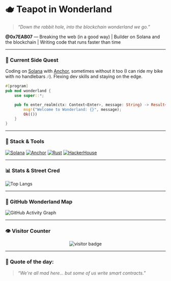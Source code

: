 # 🫖 Teapot in Wonderland

> _“Down the rabbit hole, into the blockchain wonderland we go.”_

**@0x7EAB07** — Breaking the web (in a good way) | Builder on Solana and the blockchain | Writing code that runs faster than time

---

### 🧪 Current Side Quest

Coding on [Solana](https://solana.com) with [Anchor](https://book.anchor-lang.com), sometimes without it too (I can ride my bike with no handlebars 🎶). Flexing dev skills and staying on the edge.

```rust
#[program]
pub mod wonderland {
    use super::*;

    pub fn enter_realm(ctx: Context<Enter>, message: String) -> Result<()> {
        msg!("Welcome to Wonderland: {}", message);
        Ok(())
    }
}
```

---

### 🧰 Stack & Tools

[![Solana](https://img.shields.io/badge/Solana-3BFFAD?style=for-the-badge&logo=solana)](https://solana.com)
[![Anchor](https://img.shields.io/badge/Anchor-ff4c70?style=for-the-badge)](https://book.anchor-lang.com/)
[![Rust](https://img.shields.io/badge/Rust-000000?style=for-the-badge&logo=rust)](https://www.rust-lang.org/)
[![HackerHouse](https://img.shields.io/badge/HackerHouse-Alum-orange?style=for-the-badge)](https://solana.com/events/hacker-house)

---

### 📊 Stats & Street Cred

![Top Langs](https://github-readme-stats.vercel.app/api/top-langs/?username=0x7EAB07&layout=compact&theme=radical)

---

### 🧭 GitHub Wonderland Map

![GitHub Activity Graph](https://github-readme-activity-graph.vercel.app/graph?username=0x7EAB07&theme=github-compact)

---

### 👁 Visitor Counter

<p align="center">
  <img src="https://komarev.com/ghpvc/?username=0x7EAB07&color=brightgreen" alt="visitor badge"/>
</p>

---

### 🧠 Quote of the day:

> _“We're all mad here... but some of us write smart contracts.”_
